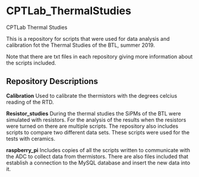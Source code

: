 # CPTLab_ThermalStudies
CPTLab Thermal Studies

This is a repository for scripts that were used for data analysis and calibration fot the Thermal Studies of the BTL, summer 2019. 

Note that there are txt files in each repository giving more information about the scripts included.

## Repository Descriptions
**Calibration**
Used to calibrate the thermistors with the degrees celcius reading of the RTD.

**Resistor_studies**
During the thermal studies the SiPMs of the BTL were simulated with resistors. For the analysis of the results when the resistors were turned on there are multiple scripts. The repository also includes scripts to compare two different data sets. These scripts were used for the tests with ceramics. 

**raspberry_pi** 
Includes copies of all the scripts written to communicate with the ADC to collect data from thermistors. There are also files included that establish a connection to the MySQL database and insert the new data into it.
